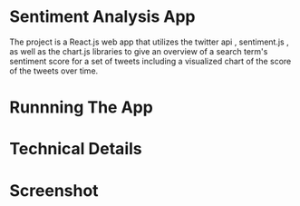 # Sentiment Analysis App

The project is a React.js web app that utilizes the twitter api , sentiment.js , as well as the chart.js libraries to give an overview of a search term's sentiment score for a set of tweets including a visualized chart of the score of the tweets over time.

# Runnning The App

# Technical Details


# Screenshot

